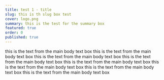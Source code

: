 ```yaml
---
title: test 1 - title
slug: this is th slug box test
cover: logo.png
summary: this is the test for the summary box
featured: true
order: 0
published: true
---
```


this is the text from the main body text box
this is the text from the main body text box
this is the text from the main body text box
this is the text from the main body text box
this is the text from the main body text box
this is the text from the main body text box
this is the text from the main body text box
this is the text from the main body text box
